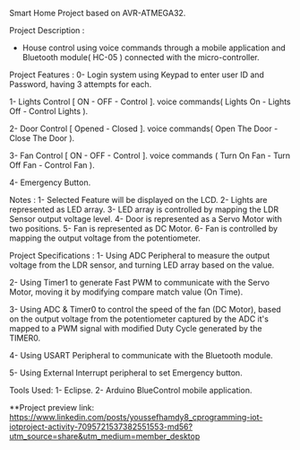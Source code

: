 Smart Home Project based on AVR-ATMEGA32.

Project Description :
- House control using voice commands through a mobile application and Bluetooth module( HC-05 ) connected with the micro-controller.

Project Features :
0- Login system using Keypad to enter user ID and Password, having 3 attempts for each.

1- Lights Control [ ON - OFF - Control ].
voice commands( Lights On - Lights Off - Control Lights ).

2- Door Control [ Opened - Closed ].
voice commands( Open The Door - Close The Door ).

3- Fan Control [ ON - OFF - Control ].
voice commands ( Turn On Fan - Turn Off Fan - Control Fan ).

4- Emergency Button.


Notes :
1- Selected Feature will be displayed on the LCD.
2- Lights are represented as LED array.
3- LED array is controlled by mapping the LDR Sensor output voltage level.
4- Door is represented as a Servo Motor with two positions.
5- Fan is represented as DC Motor.
6- Fan is controlled by mapping the output voltage from the potentiometer.


Project Specifications :
1- Using ADC Peripheral to measure the output voltage from the LDR sensor, and turning LED array based on the value.

2- Using Timer1 to generate Fast PWM to communicate with the Servo Motor, moving it by modifying compare match value (On Time).

3- Using ADC & Timer0 to control the speed of the fan (DC Motor), based on the output voltage from the potentiometer captured by the ADC it's mapped to a PWM signal with modified Duty Cycle generated by the TIMER0.

4- Using USART Peripheral to communicate with the Bluetooth module.

5- Using External Interrupt peripheral to set Emergency button.

Tools Used:
1- Eclipse.
2- Arduino BlueControl mobile application.


**Project preview link:
https://www.linkedin.com/posts/youssefhamdy8_cprogramming-iot-iotproject-activity-7095721537382551553-md56?utm_source=share&utm_medium=member_desktop
